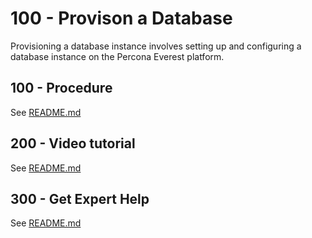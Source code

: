 # 100 - Provison a Database
 
Provisioning a database instance involves setting up and configuring a database instance on the Percona Everest platform.

## 100 - Procedure

See [README.md](./100/README.md)

## 200 - Video tutorial

See [README.md](./200/README.md)

## 300 - Get Expert Help

See [README.md](./300/README.md)

